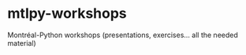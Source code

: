 mtlpy-workshops
===============

Montréal-Python workshops (presentations, exercises... all the needed material)
